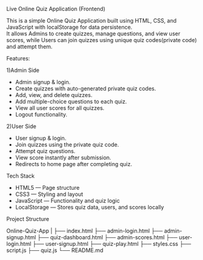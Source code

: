 Live Online Quiz Application (Frontend)

This is a simple Online Quiz Application built using HTML, CSS, and JavaScript with localStorage for data persistence.  
It allows Admins to create quizzes, manage questions, and view user scores, while Users can join quizzes using unique quiz codes(private code) and attempt them.

Features:

1)Admin Side
- Admin signup & login.
- Create quizzes with auto-generated private quiz codes.
- Add, view, and delete quizzes.
- Add multiple-choice questions to each quiz.
- View all user scores for all quizzes.
- Logout functionality.

2)User Side
- User signup & login.
- Join quizzes using the private quiz code.
- Attempt quiz questions.
- View score instantly after submission.
- Redirects to home page after completing quiz.

Tech Stack
- HTML5 — Page structure
- CSS3 — Styling and layout
- JavaScript — Functionality and quiz logic
- LocalStorage — Stores quiz data, users, and scores locally

Project Structure

Online-Quiz-App
|
├── index.html 
├── admin-login.html
├── admin-signup.html
├── quiz-dashboard.html 
├── admin-scores.html 
├── user-login.html
├── user-signup.html 
├── quiz-play.html 
├── styles.css 
├── script.js
├── quiz.js
└── README.md
